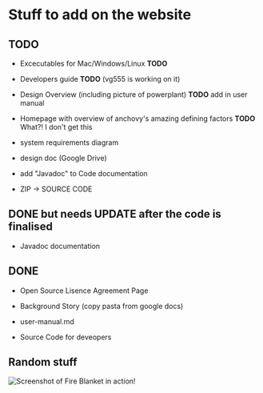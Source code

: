 # Stuff to add on the website

## TODO

* Excecutables for Mac/Windows/Linux **TODO**

* Developers guide **TODO** (vg555 is working on it)

* Design Overview (including picture of powerplant) **TODO** add in user manual

* Homepage with overview of anchovy's amazing defining factors **TODO** What?! I don't get this

* system requirements diagram

* design doc (Google Drive)

* add "Javadoc" to Code documentation
* ZIP -> SOURCE CODE

## DONE but needs UPDATE after the code is finalised

* Javadoc documentation


## DONE

* Open Source Lisence Agreement Page

* Background Story (copy pasta from google docs)

* user-manual.md

* Source Code for deveopers

## Random stuff

![Screenshot of Fire Blanket in action!](http://i.imgur.com/IwfAWH5.png)
